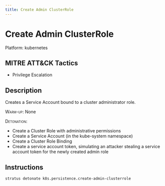 ```yaml
---
title: Create Admin ClusterRole
---
```


# Create Admin ClusterRole




Platform: kubernetes

## MITRE ATT&CK Tactics


- Privilege Escalation

## Description


Creates a Service Account bound to a cluster administrator role.

<span style="font-variant: small-caps;">Warm-up</span>: None

<span style="font-variant: small-caps;">Detonation</span>: 

- Create a Cluster Role with administrative permissions
- Create a Service Account (in the kube-system namespace)
- Create a Cluster Role Binding
- Create a service account token, simulating an attacker stealing a service account token for the newly created admin role


## Instructions

```bash title="Detonate with Stratus Red Team"
stratus detonate k8s.persistence.create-admin-clusterrole
```